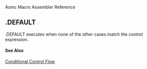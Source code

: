 Asmc Macro Assembler Reference

## .DEFAULT

.DEFAULT executes when none of the other cases match the control expression.

#### See Also

[Conditional Control Flow](conditional-control-flow.md)
